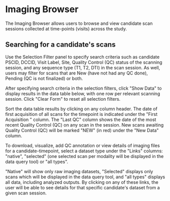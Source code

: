 # Imaging Browser

The Imaging Browser allows users to browse and view candidate scan
sessions collected at time-points (visits) across the study.

## Searching for a candidate's scans

Use the Selection Filter panel to specify search criteria such as
candidate PSCID, DCCID, Visit Label, Site, Quality Control (QC)
status of the scanning session, and any sequence type (T1, T2, DTI)
in the scan session.  As well, users may filter for scans that are
New (have not had any QC done), Pending (QC is not finalized) or both.

After specifying search criteria in the selection filters, click
"Show Data" to display results in the data table below, with one
row per relevant scanning session. Click "Clear Form" to reset all
selection filters.

Sort the data table results by clicking on any column header.  The
date of first acquisition of all scans for the timepoint is indicated
under the "First Acquisition " column.  The "Last QC" column shows the
date of the most recent Quality Control (QC) on any scan in the
session. New scans awaiting Quality Control (QC) will be marked
"NEW" (in red) under the "New Data" column.

To download, visualize, add QC annotation or view details of imaging
files for a candidate-timepoint, select a dataset type under the "Links"
columns: "native", "selected" (one selected scan per modality will
be displayed in the data query tool) or "all types".

"Native" will show only raw imaging datasets, "Selected" displays
only scans which will be displayed in the data query tool, and "all
types" displays all data, including analyzed outputs. By clicking
on any of these links, the user will be able to see details for
that specific candidate's dataset from a given scan session.

